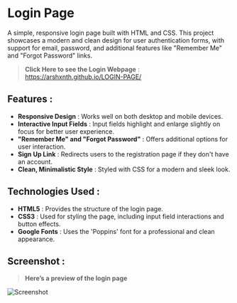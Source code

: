 # Login Page 

A simple, responsive login page built with HTML and CSS. This project showcases a modern and clean design for user authentication forms, with support for email, password, and additional features like "Remember Me" and "Forgot Password" links.


> **Click Here to see the Login Webpage** : https://arshxnth.github.io/LOGIN-PAGE/


## Features :

- **Responsive Design** : Works well on both desktop and mobile devices.
- **Interactive Input Fields** : Input fields highlight and enlarge slightly on focus for better user experience.
- **"Remember Me" and "Forgot Password"** : Offers additional options for user interaction.
- **Sign Up Link** : Redirects users to the registration page if they don't have an account.
- **Clean, Minimalistic Style** : Styled with CSS for a modern and sleek look.

## Technologies Used :

- **HTML5** : Provides the structure of the login page.
- **CSS3** : Used for styling the page, including input field interactions and button effects.
- **Google Fonts** : Uses the 'Poppins' font for a professional and clean appearance.

## Screenshot :

> **Here’s a preview of the login page**

![Screenshot](https://github.com/user-attachments/assets/3f6fbe48-de3e-43d7-9a9b-8e47fe8791dd)
